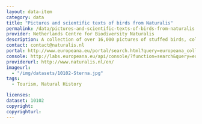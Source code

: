 ```yaml
---
layout: data-item
category: data
title: "Pictures and scientific texts of birds from Naturalis"
permalink: /data/pictures-and-scientific-texts-of-birds-from-naturalis
provider: Netherlands Centre for Biodiversity Naturalis
description: A collection of over 16,000 pictures of stuffed birds, colourful drawings of birds and scientific texts about birds.
contact: contact@naturalis.nl
portal: http://www.europeana.eu/portal/search.html?query=europeana_collectionName%3A10102*&rows=24
console: http://labs.europeana.eu/api/console/?function=search&query=europeana_collectionName%3A10102*&rows=24
providerurl: http://www.naturalis.nl/en/
imageurl:
  - "/img/datasets/10102-Sterna.jpg"
tags:
  - Tourism, Natural History

licenses:
dataset: 10102
copyright: 
copyrighturl: 
---
```

